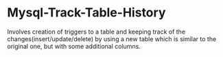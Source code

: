 # Mysql-Track-Table-History
Involves creation of triggers to a table and keeping track of the changes(insert/update/delete) by using a new table which is similar to the original one, but with some additional columns.
